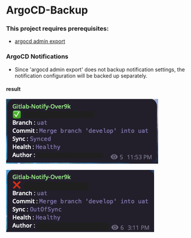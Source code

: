 # ArgoCD-Backup

### This project requires prerequisites:
 * [argocd admin export](https://argo-cd.readthedocs.io/en/latest/user-guide/commands/argocd_admin_export/)

 

### ArgoCD Notifications
* Since 'argocd admin export' does not backup notification settings, the notification configuration will be backed up separately.

#### result
![alt text](Images/argocd-notify.png)


![alt text](Images/argocd-notify-failed.png)
